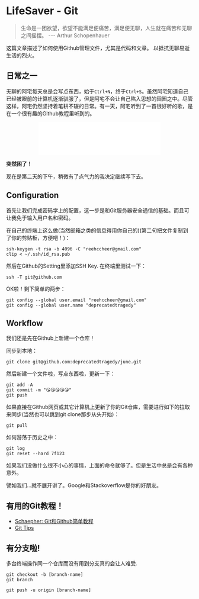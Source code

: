 # LifeSaver - Git

> 生命是一团欲望，欲望不能满足便痛苦，满足便无聊，人生就在痛苦和无聊之间摇摆。	--- Arthur Schopenhauer 

这篇文章描述了如何使用Github管理文件，尤其是代码和文章。
以抵抗无聊易逝生活的烈火。

## 日常之一

无聊的阿宅每天总是会写点东西，始于```Ctrl+N```，终于```Ctrl+S```。虽然阿宅知道自己已经被眼前的计算机逐渐驯服了，但是阿宅不会让自己陷入思想的囹圄之中。尽管这样，阿宅仍然坚持着笔耕不辍的日常。有一天，阿宅听到了一首很好听的歌，是在一个很有趣的Github教程里听到的。

<iframe style="display: block; margin: auto;" frameborder="no" border="0" width="330px" height="88px" src="//music.163.com/outchain/player?type=2&id=32451501&auto=0&height=66"></iframe>

**突然困了！**

现在是第二天的下午，稍微有了点气力的我决定继续写下去。

## Configuration

首先让我们完成密码学上的配置，这一步是和Git服务器安全通信的基础。而且可让我免于输入用户名和密码。

在自己的终端上这么做(当然邮箱之类的信息得用你自己的)(第二句把文件复制到了你的剪贴板，方便吧！)：

```
ssh-keygen -t rsa -b 4096 -C "reehccheer@gmail.com"
clip < ~/.ssh/id_rsa.pub
```

然后在Github的Setting里添加SSH Key. 在终端里测试一下：

```
ssh -T git@github.com
```

OK啦！剩下简单的两步：

```
git config --global user.email "reehccheer@gmail.com"
git config --global user.name "deprecatedtragedy"
```

## Workflow

我们还是先在Github上新建一个仓库！

同步到本地：

```
git clone git@github.com:deprecatedtragedy/june.git
```

然后新建一个文件啦，写点东西啦，更新一下：

```
git add -A
git commit -m "😘😘😘😘😘"
git push
```

如果直接在Github网页或其它计算机上更新了你的Git仓库，需要进行如下的拉取来同步(当然也可以跳到git clone那步从头开始)：

```
git pull
```


如何游荡于历史之中：

```
git log
git reset --hard 7f123
```

如果我们没做什么很不小心的事情，上面的命令就够了。但是生活中总是会有各种意外。

譬如我们...就不展开讲了。Google和Stackoverflow是你的好朋友。

## 有用的Git教程！

+ [Schaepher: Git和Github简单教程](http://www.cnblogs.com/schaepher/p/5561193.html)
+ [Git Tips](https://github.com/git-tips/tips)

## 有分支啦!

多台终端操作同一个仓库而没有用到分支真的会让人难受. 

```
git checkout -b [branch-name]
git branch
``` 

```
git push -u origin [branch-name]
```


